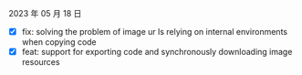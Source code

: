 2023 年 05 月 18 日

-  [x] fix: solving the problem of image ur ls relying on internal environments when copying code
-  [x] feat: support for exporting code and synchronously downloading image resources
